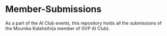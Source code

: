 # Member-Submissions

As a part of the AI Club events, this repository holds all the submissions of the Mounika Kalahsthi(a member of GVP AI Club).
